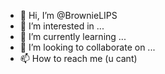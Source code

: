 - 👋 Hi, I’m @BrownieLIPS
- 👀 I’m interested in ...
- 🌱 I’m currently learning ...
- 💞️ I’m looking to collaborate on ...
- 📫 How to reach me (u cant)

<!---
BrownieLIPS/BrownieLIPS is a ✨ special ✨ repository because its `README.md` (this file) appears on your GitHub profile.
You can click the Preview link to take a look at your changes.
--->
